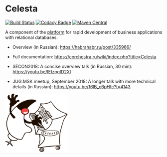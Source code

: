 # Celesta

[![Build Status](https://ci.corchestra.ru/buildStatus/icon?job=celesta/dev)](https://ci.corchestra.ru/job/celesta/job/dev/)
[![Codacy Badge](https://api.codacy.com/project/badge/Grade/5ff36f37f97b4366825d4e57986408b2)](https://www.codacy.com/app/CourseOrchestra/celesta?utm_source=github.com&amp;utm_medium=referral&amp;utm_content=CourseOrchestra/celesta&amp;utm_campaign=Badge_Grade)
[![Maven Central](https://maven-badges.herokuapp.com/maven-central/ru.curs/celesta-parent/badge.svg)](https://maven-badges.herokuapp.com/maven-central/ru.curs/celesta-parent)

A component of the [platform](https://corchestra.ru/en/) for rapid development of business applications with relational databases.

* Overview (in Russian): https://habrahabr.ru/post/335966/

* Full documentation: https://corchestra.ru/wiki/index.php?title=Celesta

* SECON2018: A concise overview talk (in Russian, 30 min): https://youtu.be/IEIzpqID2XI

* JUG.MSK meetup, September 2018: A longer talk with more technical details (in Russian): https://youtu.be/16lB_c6pHfc?t=4143

<img src="celesta_duke.png" width="200px">
